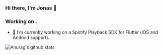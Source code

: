 
### Hi there, I'm Jonas 👋

### Working on..
- 🔭 I’m currently working on a Spotify Playback SDK for Flutter (iOS and Android support).



![Anurag's github stats](https://github-readme-stats.vercel.app/api?username=JonasTillges&show_icons=true&count_private=true&theme=vue)

